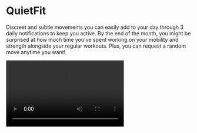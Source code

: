 # QuietFit

Discreet and subtle movements you can easily add to your day through 3 daily notifications to keep you active. By the end of the month, you might be surprised at how much time you’ve spent working on your mobility and strength alongside your regular workouts. Plus, you can request a random move anytime you want!

<video width="320" height="180" controls>
  <source src="[http://your-video-url.com/video.mov](https://github.com/user-attachments/assets/bd6ba335-1982-4fa3-9336-0a9b88cf28e7)" type="video/quicktime" />
  Your browser does not support the video tag.
</video>



